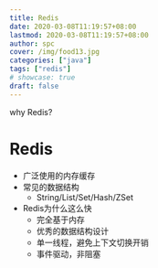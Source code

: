 ```yaml
---
title: Redis
date: 2020-03-08T11:19:57+08:00
lastmod: 2020-03-08T11:19:57+08:00
author: spc
cover: /img/food13.jpg
categories: ["java"]
tags: ["redis"]
# showcase: true
draft: false
---
```


why Redis?

<!--more-->

# Redis
* ⼴泛使⽤的内存缓存
* 常⻅的数据结构
  * String/List/Set/Hash/ZSet
* Redis为什么这么快
  * 完全基于内存
  * 优秀的数据结构设计
  * 单⼀线程，避免上下⽂切换开销
  * 事件驱动，⾮阻塞
